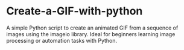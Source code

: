 # Create-a-GIF-with-python
A simple Python script to create an animated GIF from a sequence of images using the imageio library. Ideal for beginners learning image processing or automation tasks with Python.
